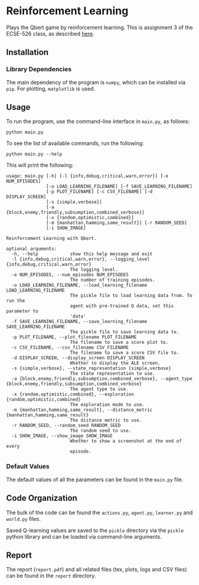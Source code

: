 # Reinforcement Learning
Plays the Qbert game by reinforcement learning. This is assignment 3 of the ECSE-526 class, as described [here](http://www.cim.mcgill.ca/~jer/courses/ai/assignments/as3.html).

## Installation

### Library Dependencies

The main dependency of the program is `numpy`, which can be installed via `pip`. For plotting, `matplotlib` is used.

## Usage

To run the program, use the command-line interface in `main.py`, as follows:

```
python main.py
```


To see the list of available commands, run the following:

```
python main.py --help
```

This will print the following:

```
usage: main.py [-h] [-l {info,debug,critical,warn,error}] [-e NUM_EPISODES]
               [-o LOAD_LEARNING_FILENAME] [-f SAVE_LEARNING_FILENAME]
               [-p PLOT_FILENAME] [-c CSV_FILENAME] [-d DISPLAY_SCREEN]
               [-s {simple,verbose}]
               [-a {block,enemy,friendly,subsumption,combined_verbose}]
               [-x {random,optimistic,combined}]
               [-m {manhattan,hamming,same_result}] [-r RANDOM_SEED]
               [-i SHOW_IMAGE]

Reinforcement Learning with Qbert.

optional arguments:
  -h, --help            show this help message and exit
  -l {info,debug,critical,warn,error}, --logging_level {info,debug,critical,warn,error}
                        The logging level.
  -e NUM_EPISODES, --num_episodes NUM_EPISODES
                        The number of training episodes.
  -o LOAD_LEARNING_FILENAME, --load_learning_filename LOAD_LEARNING_FILENAME
                        The pickle file to load learning data from. To run the
                        agent with pre-trained Q data, set this parameter to
                        'data'
  -f SAVE_LEARNING_FILENAME, --save_learning_filename SAVE_LEARNING_FILENAME
                        The pickle file to save learning data to.
  -p PLOT_FILENAME, --plot_filename PLOT_FILENAME
                        The filename to save a score plot to.
  -c CSV_FILENAME, --csv_filename CSV_FILENAME
                        The filename to save a score CSV file to.
  -d DISPLAY_SCREEN, --display_screen DISPLAY_SCREEN
                        Whether to display the ALE screen.
  -s {simple,verbose}, --state_representation {simple,verbose}
                        The state representation to use.
  -a {block,enemy,friendly,subsumption,combined_verbose}, --agent_type {block,enemy,friendly,subsumption,combined_verbose}
                        The agent type to use.
  -x {random,optimistic,combined}, --exploration {random,optimistic,combined}
                        The exploration mode to use.
  -m {manhattan,hamming,same_result}, --distance_metric {manhattan,hamming,same_result}
                        The distance metric to use.
  -r RANDOM_SEED, --random_seed RANDOM_SEED
                        The random seed to use.
  -i SHOW_IMAGE, --show_image SHOW_IMAGE
                        Whether to show a screenshot at the end of every
                        episode.
```

### Default Values

The default values of all the parameters can be found in the `main.py` file.


## Code Organization

The bulk of the code can be found the `actions.py`, `agent.py`, `learner.py` and `world.py` files.

Saved Q-learning values are saved to the `pickle` directory via the `pickle` python library and can be loaded via command-line arguments.

## Report

The report (`report.pdf`) and all related files (tex, plots, logs and CSV files) can be found in the `report` directory.
